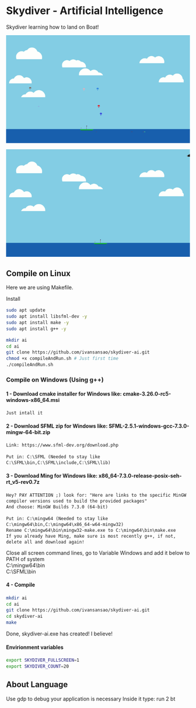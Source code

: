 # Skydiver - Artificial Intelligence

Skydiver learning how to land on Boat!

![Alt Text](src/asset/image/show1.gif)

![Alt Text](src/asset/image/show2.gif)

## Compile on Linux

Here we are using Makefile.

Install
~~~bash
sudo apt update
sudo apt install libsfml-dev -y
sudo apt install make -y
sudo apt install g++ -y
~~~

~~~bash
mkdir ai
cd ai
git clone https://github.com/ivansansao/skydiver-ai.git
chmod +x compileAndRun.sh # Just first time
./compileAndRun.sh
~~~

### Compile on Windows (Using g++)

#### 1 - Download cmake installer for Windows like: cmake-3.26.0-rc5-windows-x86_64.msi

	Just intall it

#### 2 - Download SFML zip for Windows like: SFML-2.5.1-windows-gcc-7.3.0-mingw-64-bit.zip

	Link: https://www.sfml-dev.org/download.php

	Put in: C:\SFML (Needed to stay like C:\SFML\bin,C:\SFML\include,C:\SFML\lib)

#### 3 - Download Ming for Windows like: x86_64-7.3.0-release-posix-seh-rt_v5-rev0.7z

	Hey? PAY ATTENTION ;) look for: "Here are links to the specific MinGW compiler versions used to build the provided packages"	
	And choose: MinGW Builds 7.3.0 (64-bit)

	Put in: C:\mingw64 (Needed to stay like C:\mingw64\bin,C:\mingw64\x86_64-w64-mingw32)
	Rename C:\mingw64\bin\mingw32-make.exe to C:\mingw64\bin\make.exe
	If you already have Ming, make sure is most recently g++, if not, delete all and download again!

Close all screen command lines, go to Variable Windows and add it below to PATH of system  
C:\mingw64\bin  
C:\SFML\bin  

#### 4 - Compile

~~~bash
mkdir ai
cd ai
git clone https://github.com/ivansansao/skydiver-ai.git
cd skydiver-ai  
make  
~~~

Done, skydiver-ai.exe has created! I believe!

#### Envirionment variables
~~~bash
export SKYDIVER_FULLSCREEN=1
export SKYDIVER_COUNT=20
~~~

## About Language

Use gdp to debug your application is necessary
Inside it type: 
run 2 
bt
